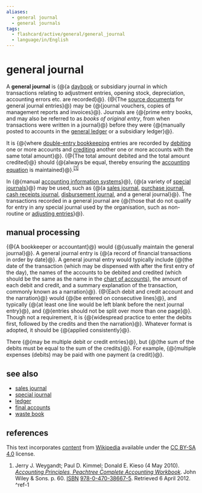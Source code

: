```yaml
---
aliases:
  - general journal
  - general journals
tags:
  - flashcard/active/general/general_journal
  - language/in/English
---
```


# general journal

A __general journal__ is {@{a [daybook](bookkeeping.md#daybooks) or subsidiary journal in which transactions relating to adjustment entries, opening stock, depreciation, accounting errors etc. are recorded}@}. {@{The [source documents](source%20document.md) for general journal entries}@} may be {@{journal vouchers, copies of management reports and invoices}@}. Journals are {@{prime entry books, and may also be referred to as _books of original entry_, from when transactions were written in a journal}@} before they were {@{manually posted to accounts in the [general ledger](general%20ledger.md) or a subsidiary ledger}@}. <!--SR:!2025-02-16,102,290!2024-12-17,68,310!2025-03-25,140,310!2025-05-13,174,310!2025-06-25,211,330-->

It is {@{where [double-entry bookkeeping](double-entry%20bookkeeping.md) entries are recorded by [debiting](debits%20and%20credits.md) one or more accounts and [crediting](debits%20and%20credits.md) another one or more accounts with the same total amount}@}. {@{The total amount debited and the total amount credited}@} should {@{always be equal, thereby ensuring the [accounting equation](accounting%20equation.md) is maintained}@}.<sup>[\[1\]](#^ref-1)</sup> <!--SR:!2025-08-01,241,330!2025-07-10,224,330!2024-12-15,68,310-->

In {@{manual [accounting information systems](accounting%20information%20system.md)}@}, {@{a variety of [special journals](special%20journals.md)}@} may be used, such as {@{a [sales journal](sales%20journal.md), [purchase journal](purchase%20journal.md), [cash receipts journal](cash%20receipts%20journal.md), [disbursement journal](disbursement%20journal.md), and a general journal}@}. The transactions recorded in a general journal are {@{those that do not qualify for entry in any special journal used by the organisation, such as non-routine or [adjusting entries](adjusting%20entries.md)}@}. <!--SR:!2024-12-13,66,310!2024-12-20,71,310!2025-07-05,206,290!2024-12-31,69,270-->

## manual processing

{@{A bookkeeper or accountant}@} would {@{usually maintain the general journal}@}. A general journal entry is {@{a record of financial transactions in order by date}@}. A general journal entry would typically include {@{the date of the transaction (which may be dispensed with after the first entry of the day), the names of the accounts to be debited and credited (which should be the same as the name in the [chart of accounts](chart%20of%20accounts.md)), the amount of each debit and credit, and a summary explanation of the transaction, commonly known as a narration}@}. {@{Each debit and credit account and the narration}@} would {@{be entered on consecutive lines}@}, and typically {@{at least one line would be left blank before the next journal entry}@}, and {@{entries should not be split over more than one page}@}. Though not a requirement, it is {@{widespread practice to enter the debits first, followed by the credits and then the narration}@}. Whatever format is adopted, it should be {@{applied consistently}@}. <!--SR:!2024-12-21,72,310!2025-07-23,234,330!2025-04-14,156,310!2025-01-10,76,270!2024-12-22,73,310!2025-08-25,261,330!2025-03-08,116,290!2024-12-13,66,310!2025-03-04,116,290!2025-07-19,231,330-->

There {@{may be multiple debit or credit entries}@}, but {@{the sum of the debits must be equal to the sum of the credits}@}. For example, {@{multiple expenses (debits) may be paid with one payment (a credit)}@}. <!--SR:!2025-07-12,225,330!2025-09-10,274,330!2025-04-05,149,310-->

## see also

- [sales journal](sales%20journal.md)
- [special journal](special%20journals.md)
- [ledger](ledger.md)
- [final accounts](final%20accounts.md)
- [waste book](waste%20book.md)

## references

This text incorporates [content](https://en.wikipedia.org/wiki/general_journal) from [Wikipedia](Wikipedia.md) available under the [CC BY-SA 4.0](https://creativecommons.org/licenses/by-sa/4.0/) license.

1. Jerry J. Weygandt; Paul D. Kimmel; Donald E. Kieso (4 May 2010). [_Accounting Principles, Peachtree Complete Accounting Workbook_](https://books.google.com/books?id=sIbsykiMY3MC&pg=PA60). John Wiley & Sons. p. 60. [ISBN](ISBN.md) [978-0-470-38667-5](https://en.wikipedia.org/wiki/Special:BookSources/978-0-470-38667-5). Retrieved 6 April 2012. <a id="^ref-1"></a>^ref-1
